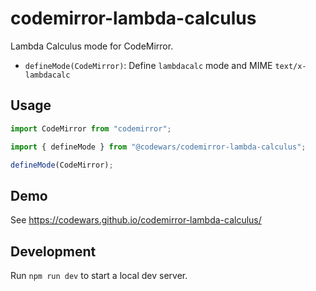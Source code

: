 # codemirror-lambda-calculus

Lambda Calculus mode for CodeMirror.

- `defineMode(CodeMirror)`: Define `lambdacalc` mode and MIME `text/x-lambdacalc`

## Usage

```javascript
import CodeMirror from "codemirror";

import { defineMode } from "@codewars/codemirror-lambda-calculus";

defineMode(CodeMirror);
```

## Demo

See https://codewars.github.io/codemirror-lambda-calculus/

## Development

Run `npm run dev` to start a local dev server.
